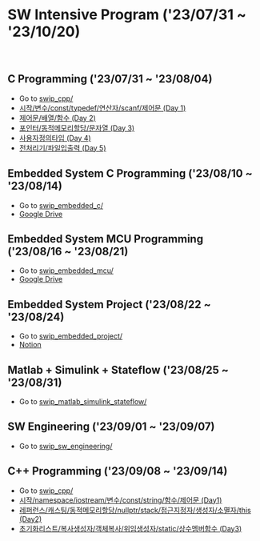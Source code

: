 # SW Intensive Program ('23/07/31 ~ '23/10/20)
<br>

## C Programming ('23/07/31 ~ '23/08/04)
- Go to [swip_cpp/](https://github.com/wew97/HMC_SWIP/tree/main/swip_c/)
- [시작/변수/const/typedef/연산자/scanf/제어문 (Day 1)](https://github.com/wew97/HMC_SWIP/tree/main/swip_c/swip_c_230731)
- [제어문/배열/함수 (Day 2)](https://github.com/wew97/HMC_SWIP/tree/main/swip_c/swip_c_230801)
- [포인터/동적메모리할당/문자열 (Day 3)](https://github.com/wew97/HMC_SWIP/tree/main/swip_c/swip_c_230802)
- [사용자정의타입 (Day 4)](https://github.com/wew97/HMC_SWIP/tree/main/swip_c/swip_c_230803)
- [전처리기/파일입출력 (Day 5)](https://github.com/wew97/HMC_SWIP/tree/main/swip_c/swip_c_230804)

## Embedded System C Programming ('23/08/10 ~ '23/08/14)
- Go to [swip_embedded_c/](https://github.com/wew97/HMC_SWIP/tree/main/swip_embedded_c)
- [Google Drive](https://drive.google.com/drive/folders/1hSKt0XnoClkn1umUGRXyY4-6QL13OZPz?usp=sharing)

## Embedded System MCU Programming ('23/08/16 ~ '23/08/21)
- Go to [swip_embedded_mcu/](https://github.com/wew97/HMC_SWIP/tree/main/swip_embedded_mcu)
- [Google Drive](https://drive.google.com/drive/folders/1hSKt0XnoClkn1umUGRXyY4-6QL13OZPz?usp=sharing)

## Embedded System Project ('23/08/22 ~ '23/08/24)
- Go to [swip_embedded_project/](https://github.com/wew97/HMC_SWIP/tree/main/swip_embedded_project)
- [Notion](https://www.notion.so/yoonjii/HMC-SWIP-project-c5f215f8196a421c8a00b28efb331d88?pvs=4)

## Matlab + Simulink + Stateflow ('23/08/25 ~ '23/08/31)
- Go to [swip_matlab_simulink_stateflow/](https://github.com/wew97/HMC_SWIP/tree/main/swip_matlab_simulink_stateflow)

## SW Engineering ('23/09/01 ~ '23/09/07)
- Go to [swip_sw_engineering/](https://github.com/wew97/HMC_SWIP/tree/main/swip_sw_engineering)

## C++ Programming ('23/09/08 ~ '23/09/14)
- Go to [swip_cpp/](https://github.com/wew97/HMC_SWIP/tree/main/swip_cpp/)
- [시작/namespace/iostream/변수/const/string/함수/제어문 (Day1)](https://github.com/wew97/HMC_SWIP/tree/main/swip_cpp/swip_cpp_230908)
- [레퍼런스/캐스팅/동적메모리할당/nullptr/stack/접근지정자/생성자/소멸자/this (Day2)](https://github.com/wew97/HMC_SWIP/tree/main/swip_cpp/swip_cpp_230911)
- [초기화리스트/복사생성자/객체복사/위임생성자/static/상수멤버함수 (Day3)](https://github.com/wew97/HMC_SWIP/tree/main/swip_cpp/swip_cpp_230912)